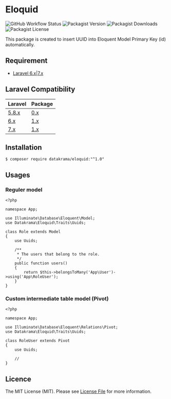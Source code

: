 # Eloquid
![GitHub Workflow Status](https://img.shields.io/github/workflow/status/datakrama/eloquid/CI?style=flat-square) ![Packagist Version](https://img.shields.io/packagist/v/datakrama/eloquid?style=flat-square) ![Packagist Downloads](https://img.shields.io/packagist/dm/datakrama/eloquid?style=flat-square) ![Packagist License](https://img.shields.io/packagist/l/datakrama/eloquid?style=flat-square)

This package is created to insert UUID into Eloquent Model Primary Key (id) automatically.

## Requirement
- [Laravel 6.x|7.x](https://github.com/laravel/framework "Laravel")

## Laravel Compatibility

|   Laravel                             | Package                                               |
| ------------------------------------- | ----------------------------------------------------- |
| [5.8.x](https://laravel.com/docs/5.8) | [0.x](https://github.com/datakrama/eloquid/tree/v0)   |
| [6.x](https://laravel.com/docs/6.x)   | [1.x](https://github.com/datakrama/eloquid/tree/v1)   |
| [7.x](https://laravel.com/docs/7.x)   | [1.x](https://github.com/datakrama/eloquid/tree/v1)   |

## Installation
`$ composer require datakrama/eloquid:"^1.0"`

## Usages
### Reguler model
```
<?php

namespace App;

use Illuminate\Database\Eloquent\Model;
use Datakrama\Eloquid\Traits\Uuids;

class Role extends Model
{
    use Uuids;
    
    /**
     * The users that belong to the role.
     */
    public function users()
    {
        return $this->belongsToMany('App\User')->using('App\RoleUser');
    }
}
```

### Custom intermediate table model (Pivot)

```
<?php

namespace App;

use Illuminate\Database\Eloquent\Relations\Pivot;
use Datakrama\Eloquid\Traits\Uuids;

class RoleUser extends Pivot
{
    use Uuids;
    
    //
}
```

## Licence
The MIT License (MIT). Please see [License File](https://github.com/datakrama/eloquid/blob/master/LICENSE.md "License File") for more information.
